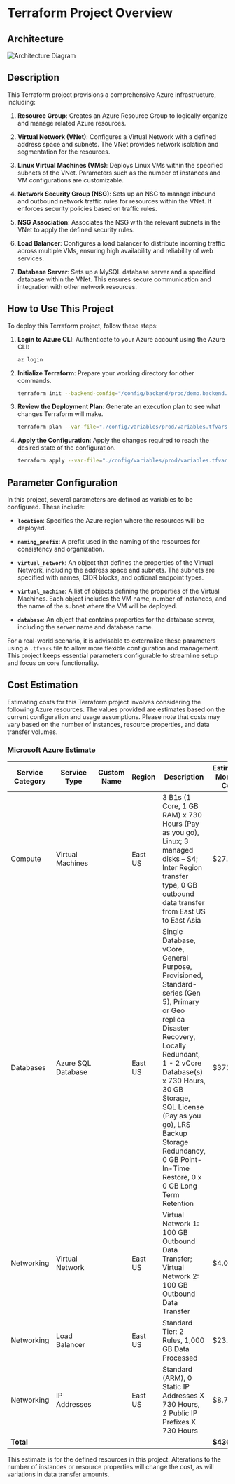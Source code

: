 # Terraform Project Overview

## Architecture

![Architecture Diagram](./architecture-diagram.jpg)

## Description

This Terraform project provisions a comprehensive Azure infrastructure, including:

1. **Resource Group**: Creates an Azure Resource Group to logically organize and manage related Azure resources.

2. **Virtual Network (VNet)**: Configures a Virtual Network with a defined address space and subnets. The VNet provides network isolation and segmentation for the resources.

3. **Linux Virtual Machines (VMs)**: Deploys Linux VMs within the specified subnets of the VNet. Parameters such as the number of instances and VM configurations are customizable.

4. **Network Security Group (NSG)**: Sets up an NSG to manage inbound and outbound network traffic rules for resources within the VNet. It enforces security policies based on traffic rules.

5. **NSG Association**: Associates the NSG with the relevant subnets in the VNet to apply the defined security rules.

6. **Load Balancer**: Configures a load balancer to distribute incoming traffic across multiple VMs, ensuring high availability and reliability of web services.

7. **Database Server**: Sets up a MySQL database server and a specified database within the VNet. This ensures secure communication and integration with other network resources.

## How to Use This Project

To deploy this Terraform project, follow these steps:

1. **Login to Azure CLI**: Authenticate to your Azure account using the Azure CLI:
    ```bash
    az login
    ```

2. **Initialize Terraform**: Prepare your working directory for other commands.
    ```bash
    terraform init --backend-config="/config/backend/prod/demo.backend.conf"
    ```

3. **Review the Deployment Plan**: Generate an execution plan to see what changes Terraform will make.
    ```bash
    terraform plan --var-file="./config/variables/prod/variables.tfvars"
    ```

4. **Apply the Configuration**: Apply the changes required to reach the desired state of the configuration.
    ```bash
    terraform apply --var-file="./config/variables/prod/variables.tfvars"
    ```


## Parameter Configuration

In this project, several parameters are defined as variables to be configured. These include:

- **`location`**: Specifies the Azure region where the resources will be deployed.

- **`naming_prefix`**: A prefix used in the naming of the resources for consistency and organization.

- **`virtual_network`**: An object that defines the properties of the Virtual Network, including the address space and subnets. The subnets are specified with names, CIDR blocks, and optional endpoint types.

- **`virtual_machine`**: A list of objects defining the properties of the Virtual Machines. Each object includes the VM name, number of instances, and the name of the subnet where the VM will be deployed.

- **`database`**: An object that contains properties for the database server, including the server name and database name.

For a real-world scenario, it is advisable to externalize these parameters using a `.tfvars` file to allow more flexible configuration and management. This project keeps essential parameters configurable to streamline setup and focus on core functionality.

## Cost Estimation

Estimating costs for this Terraform project involves considering the following Azure resources. The values provided are estimates based on the current configuration and usage assumptions. Please note that costs may vary based on the number of instances, resource properties, and data transfer volumes.

### Microsoft Azure Estimate

| Service Category | Service Type           | Custom Name            | Region   | Description                                                                                                                                                       | Estimated Monthly Cost |
|------------------|-------------------------|-------------------------|----------|-------------------------------------------------------------------------------------------------------------------------------------------------------------------|-------------------------|
| Compute          | Virtual Machines        |                         | East US  | 3 B1s (1 Core, 1 GB RAM) x 730 Hours (Pay as you go), Linux; 3 managed disks – S4; Inter Region transfer type, 0 GB outbound data transfer from East US to East Asia | $27.38                  |
| Databases        | Azure SQL Database      |                         | East US  | Single Database, vCore, General Purpose, Provisioned, Standard-series (Gen 5), Primary or Geo replica Disaster Recovery, Locally Redundant, 1 - 2 vCore Database(s) x 730 Hours, 30 GB Storage, SQL License (Pay as you go), LRS Backup Storage Redundancy, 0 GB Point-In-Time Restore, 0 x 0 GB Long Term Retention | $372.67                 |
| Networking       | Virtual Network         |                         | East US  | Virtual Network 1: 100 GB Outbound Data Transfer; Virtual Network 2: 100 GB Outbound Data Transfer                                                                 | $4.00                   |
| Networking       | Load Balancer           |                         | East US  | Standard Tier: 2 Rules, 1,000 GB Data Processed                                                                                                                   | $23.25                  |
| Networking       | IP Addresses            |                         | East US  | Standard (ARM), 0 Static IP Addresses X 730 Hours, 2 Public IP Prefixes X 730 Hours                                                                             | $8.76                   |
| **Total**        |                         |                         |          |                                                                                                                                                                   | **$436.07**             |

This estimate is for the defined resources in this project. Alterations to the number of instances or resource properties will change the cost, as will variations in data transfer amounts.
